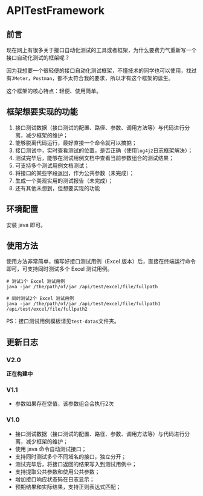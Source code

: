 # APITestFramework

## 前言
现在网上有很多关于接口自动化测试的工具或者框架，为什么要费力气重新写一个接口自动化测试的框架呢？

因为我想要一个很轻便的接口自动化测试框架，不懂技术的同学也可以使用，找过有`JMeter`，`Postman`，都不太符合我的要求，所以才有这个框架的诞生。

这个框架的核心特点：轻便、使用简单。

## 框架想要实现的功能
1. 接口测试数据（接口测试的配置、路径、参数、调用方法等）与代码进行分离，减少框架的维护；
2. 能够脱离代码运行，最好直接一个命令就可以搞掂；
3. 接口测试中，实时查看测试的位置，是否正确（使用`log4j2`日志框架解决）；
4. 测试完毕后，能够在测试用例文档中查看当前参数组合的测试结果；
5. 可支持多个测试用例文档测试；
6. 将接口的某些字段返回，作为公共参数（未完成）；
7. 生成一个美观实用的测试报告（未完成）；
8. 还有其他未想到，但想要实现的功能

## 环境配置
安装 java 即可。

## 使用方法
使用方法非常简单，编写好接口测试用例（Excel 版本）后，直接在终端运行命令即可，可支持同时测试多个 Excel 测试用例。

```
# 测试1个 Excel 测试用例
java -jar /the/path/of/jar /api/test/excel/file/fullpath

# 同时测试2个 Excel 测试用例
java -jar /the/path/of/jar /api/test/excel/file/fullpath1 /api/test/excel/file/fullpath2
```

PS：接口测试用例模板请见`test-datas`文件夹。

## 更新日志

### V2.0
**正在构建中**

### V1.1
- 参数如果存在空值，该参数组合会执行2次

### V1.0
- 接口测试数据（接口测试的配置、路径、参数、调用方法等）与代码进行分离，减少框架的维护；
- 使用 java 命令自动测试接口；
- 支持同时测试多个不同域名的接口，独立分开；
- 测试完毕后，将接口返回的结果写入到测试用例中；
- 支持提取公共参数和使用公共参数；
- 增加接口响应状态码在日志显示；
- 预期结果和实际结果，支持正则表达式匹配；


